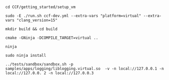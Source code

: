 # 

`cd CCF/getting_started/setup_vm`

`sudo -E ./run.sh ccf-dev.yml --extra-vars "platform=virtual" --extra-vars "clang_version=15"`

`mkdir build && cd build`

`cmake -GNinja -DCOMPILE_TARGET=virtual ..`

`ninja`

`sudo ninja install`

`../tests/sandbox/sandbox.sh -p samples/apps/logging/liblogging.virtual.so  -v -n local://127.0.0.1 -n local://127.0.0.
2 -n local://127.0.0.3`
